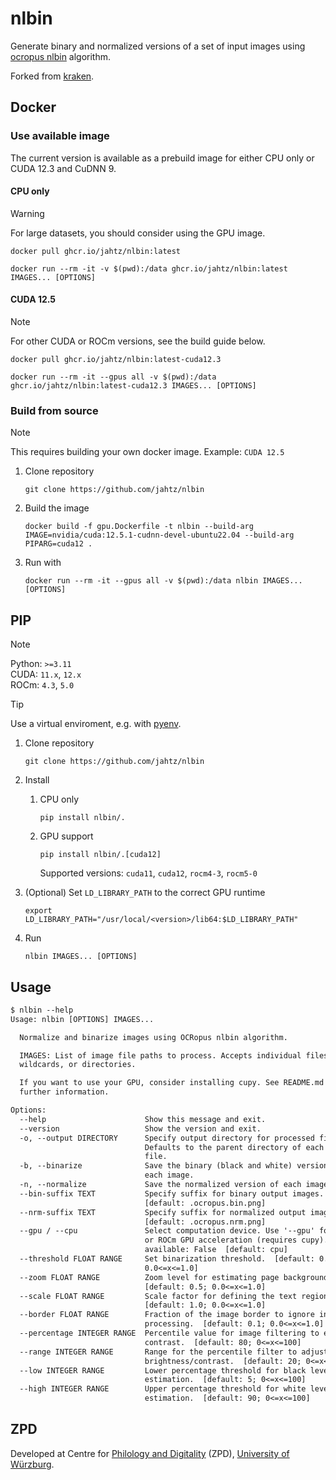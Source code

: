 # nlbin

Generate binary and normalized versions of a set of input images using [ocropus nlbin](https://github.com/ocropus-archive/DUP-ocropy/blob/master/ocropus-nlbin) algorithm.

Forked from [kraken](https://github.com/mittagessen/kraken).

## Docker

### Use available image
The current version is available as a prebuild image for either CPU only or CUDA 12.3 and CuDNN 9.

#### CPU only

>[!WARNING]
> For large datasets, you should consider using the GPU image.

```shell
docker pull ghcr.io/jahtz/nlbin:latest
```

```shell
docker run --rm -it -v $(pwd):/data ghcr.io/jahtz/nlbin:latest IMAGES... [OPTIONS]
```

#### CUDA 12.5

>[!NOTE]
> For other CUDA or ROCm versions, see the build guide below.

```shell
docker pull ghcr.io/jahtz/nlbin:latest-cuda12.3
```

```shell
docker run --rm -it --gpus all -v $(pwd):/data ghcr.io/jahtz/nlbin:latest-cuda12.3 IMAGES... [OPTIONS]
```

### Build from source

>[!NOTE]
> This requires building your own docker image. Example: `CUDA 12.5`

1. Clone repository

    ```shell
    git clone https://github.com/jahtz/nlbin
    ```

2. Build the image

    ```shell
    docker build -f gpu.Dockerfile -t nlbin --build-arg IMAGE=nvidia/cuda:12.5.1-cudnn-devel-ubuntu22.04 --build-arg PIPARG=cuda12 .
    ```

3. Run with

    ```shell
    docker run --rm -it --gpus all -v $(pwd):/data nlbin IMAGES... [OPTIONS]
    ```

## PIP

>[!NOTE]
> Python: `>=3.11`<br>
> CUDA: `11.x`, `12.x`<br>
> ROCm: `4.3`, `5.0`

>[!TIP]
> Use a virtual enviroment, e.g. with [pyenv](https://github.com/pyenv/pyenv?tab=readme-ov-file#linuxunix).

1. Clone repository

    ```shell
    git clone https://github.com/jahtz/nlbin
    ```

2. Install
    1. CPU only

        ```shell
        pip install nlbin/.
        ```

    2. GPU support

        ```shell
        pip install nlbin/.[cuda12]
        ```

        Supported versions: `cuda11`, `cuda12`, `rocm4-3`, `rocm5-0`

3. (Optional) Set `LD_LIBRARY_PATH` to the correct GPU runtime

    ```shell
    export LD_LIBRARY_PATH="/usr/local/<version>/lib64:$LD_LIBRARY_PATH"
    ```

4. Run

    ```shell
    nlbin IMAGES... [OPTIONS]
    ```

## Usage

```txt
$ nlbin --help
Usage: nlbin [OPTIONS] IMAGES...

  Normalize and binarize images using OCRopus nlbin algorithm.

  IMAGES: List of image file paths to process. Accepts individual files, glob
  wildcards, or directories.

  If you want to use your GPU, consider installing cupy. See README.md for
  further information.

Options:
  --help                      Show this message and exit.
  --version                   Show the version and exit.
  -o, --output DIRECTORY      Specify output directory for processed files.
                              Defaults to the parent directory of each input
                              file.
  -b, --binarize              Save the binary (black and white) version of
                              each image.
  -n, --normalize             Save the normalized version of each image.
  --bin-suffix TEXT           Specify suffix for binary output images.
                              [default: .ocropus.bin.png]
  --nrm-suffix TEXT           Specify suffix for normalized output images.
                              [default: .ocropus.nrm.png]
  --gpu / --cpu               Select computation device. Use '--gpu' for CUDA
                              or ROCm GPU acceleration (requires cupy). GPU
                              available: False  [default: cpu]
  --threshold FLOAT RANGE     Set binarization threshold.  [default: 0.5;
                              0.0<=x<=1.0]
  --zoom FLOAT RANGE          Zoom level for estimating page background.
                              [default: 0.5; 0.0<=x<=1.0]
  --scale FLOAT RANGE         Scale factor for defining the text region mask.
                              [default: 1.0; 0.0<=x<=1.0]
  --border FLOAT RANGE        Fraction of the image border to ignore in
                              processing.  [default: 0.1; 0.0<=x<=1.0]
  --percentage INTEGER RANGE  Percentile value for image filtering to enhance
                              contrast.  [default: 80; 0<=x<=100]
  --range INTEGER RANGE       Range for the percentile filter to adjust
                              brightness/contrast.  [default: 20; 0<=x<=100]
  --low INTEGER RANGE         Lower percentage threshold for black level
                              estimation.  [default: 5; 0<=x<=100]
  --high INTEGER RANGE        Upper percentage threshold for white level
                              estimation.  [default: 90; 0<=x<=100]
```

## ZPD

Developed at Centre for [Philology and Digitality](https://www.uni-wuerzburg.de/en/zpd/) (ZPD), [University of Würzburg](https://www.uni-wuerzburg.de/en/).
